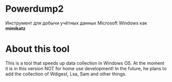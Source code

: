 # Powerdump2
Инструмент для добычи учётных данных Microsoft Windows как **mimikatz**

# About this tool
This is a tool that speeds up data collection in Windows OS. At the moment it is in this version NOT for home use development! In the future, he plans to add the collection of Wdigest, Lsa, Sam and other things.
